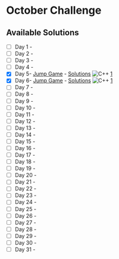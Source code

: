 # October Challenge

## Available Solutions
- [ ] Day 1 -
- [ ] Day 2 -
- [ ] Day 3 -
- [ ] Day 4 -
- [x] Day 5- [Jump Game](https://leetcode.com/problems/jump-game/) - [Solutions](./day-5/readme.md) ![C++](https://img.shields.io/badge/C++-1-blue?style=social&logo=cplusplus)  [1](./day-5/solution1.cpp) 
- [x] Day 6- [Jump Game](https://leetcode.com/problems/jump-game/) - [Solutions](./day-6/readme.md) ![C++](https://img.shields.io/badge/C++-1-blue?style=social&logo=cplusplus)  [1](./day-6/solution1.cpp) 
- [ ] Day 7 -
- [ ] Day 8 -
- [ ] Day 9 -
- [ ] Day 10 -
- [ ] Day 11 -
- [ ] Day 12 -
- [ ] Day 13 -
- [ ] Day 14 -
- [ ] Day 15 -
- [ ] Day 16 -
- [ ] Day 17 -
- [ ] Day 18 -
- [ ] Day 19 -
- [ ] Day 20 -
- [ ] Day 21 -
- [ ] Day 22 -
- [ ] Day 23 -
- [ ] Day 24 -
- [ ] Day 25 -
- [ ] Day 26 -
- [ ] Day 27 -
- [ ] Day 28 -
- [ ] Day 29 -
- [ ] Day 30 -
- [ ] Day 31 -
